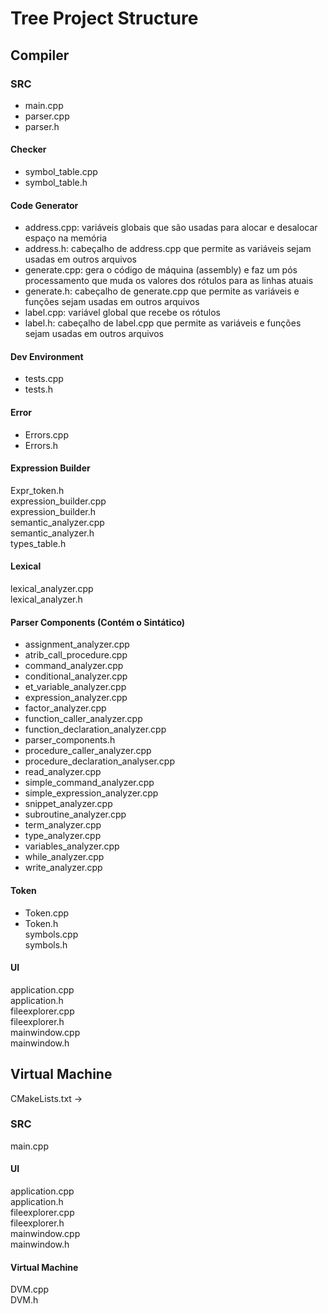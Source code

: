# Tree Project Structure

## Compiler

### SRC
- main.cpp<br>
- parser.cpp<br>
- parser.h<br>

#### Checker
- symbol_table.cpp<br>
- symbol_table.h<br>

#### Code Generator
- address.cpp: variáveis globais que são usadas para alocar e desalocar espaço na memória<br>
- address.h: cabeçalho de address.cpp que permite as variáveis sejam usadas em outros arquivos<br>
- generate.cpp: gera o código de máquina (assembly) e faz um pós processamento que muda os valores dos rótulos para as linhas atuais<br>
- generate.h: cabeçalho de generate.cpp que permite as variáveis e funções sejam usadas em outros arquivos<br>
- label.cpp: variável global que recebe os rótulos<br>
- label.h: cabeçalho de label.cpp que permite as variáveis e funções sejam usadas em outros arquivos<br>

#### Dev Environment
- tests.cpp<br>
- tests.h<br>

#### Error
- Errors.cpp<br>
- Errors.h<br>


#### Expression Builder
Expr_token.h<br>
expression_builder.cpp<br>
expression_builder.h<br>
semantic_analyzer.cpp<br>
semantic_analyzer.h<br>
types_table.h<br>

#### Lexical
lexical_analyzer.cpp<br>
lexical_analyzer.h<br>

#### Parser Components  (Contém o Sintático)
- assignment_analyzer.cpp<br>
- atrib_call_procedure.cpp<br>
- command_analyzer.cpp<br>
- conditional_analyzer.cpp<br>
- et_variable_analyzer.cpp<br>
- expression_analyzer.cpp<br>
- factor_analyzer.cpp<br>
- function_caller_analyzer.cpp<br>
- function_declaration_analyzer.cpp<br>
- parser_components.h<br>
- procedure_caller_analyzer.cpp<br>
- procedure_declaration_analyser.cpp<br>
- read_analyzer.cpp<br>
- simple_command_analyzer.cpp<br>
- simple_expression_analyzer.cpp<br>
- snippet_analyzer.cpp<br>
- subroutine_analyzer.cpp<br>
- term_analyzer.cpp<br>
- type_analyzer.cpp<br>
- variables_analyzer.cpp<br>
- while_analyzer.cpp<br>
- write_analyzer.cpp<br>

#### Token
- Token.cpp<br>
- Token.h<br>
symbols.cpp<br>
symbols.h<br>

#### UI
application.cpp<br>
application.h<br>
fileexplorer.cpp<br>
fileexplorer.h<br>
mainwindow.cpp<br>
mainwindow.h<br>


## Virtual Machine
CMakeLists.txt  -> <br>

### SRC
main.cpp<br>

#### UI
application.cpp<br>
application.h<br>
fileexplorer.cpp<br>
fileexplorer.h<br>
mainwindow.cpp<br>
mainwindow.h<br>

#### Virtual Machine
DVM.cpp<br>
DVM.h<br>
